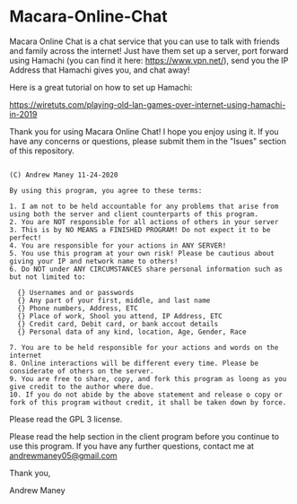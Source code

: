 # Macara-Online-Chat
Macara Online Chat is a chat service that you can use to talk with friends and family across the internet! Just have them set up a server, 
port forward using Hamachi (you can find it here: https://www.vpn.net/), send you the IP Address that Hamachi gives you, and chat away! 

Here is a great tutorial on how to set up Hamachi: 

https://wiretuts.com/playing-old-lan-games-over-internet-using-hamachi-in-2019


Thank you for using Macara Online Chat! I hope you enjoy using it.
If you have any concerns or questions, please submit them in the "Isues" section of this repository.

~~~Legal Stuff~~~

(C) Andrew Maney 11-24-2020

By using this program, you agree to these terms:

1. I am not to be held accountable for any problems that arise from using both the server and client counterparts of this program.
2. You are NOT responsible for all actions of others in your server
3. This is by NO MEANS a FINISHED PROGRAM! Do not expect it to be perfect!
4. You are responsible for your actions in ANY SERVER!
5. You use this program at your own risk! Please be cautious about giving your IP and network name to others!
6. Do NOT under ANY CIRCUMSTANCES share personal information such as but not limited to:

  {} Usernames and or passwords
  {} Any part of your first, middle, and last name
  {} Phone numbers, Address, ETC
  {} Place of work, Shool you attend, IP Address, ETC
  {} Credit card, Debit card, or bank accout details
  {} Personal data of any kind, location, Age, Gender, Race

7. You are to be held responsible for your actions and words on the internet
8. Online interactions will be different every time. Please be considerate of others on the server.
9. You are free to share, copy, and fork this program as loong as you give credit to the author where due.
10. If you do not abide by the above statement and release o copy or fork of this program without credit, it shall be taken down by force.

~~~~~~~~~~~~~~~~~~~

Please read the GPL 3 license.

Please read the help section in the client program before you continue to use this program.
If you have any further questions, contact me at andrewmaney05@gmail.com

Thank you,

Andrew Maney
